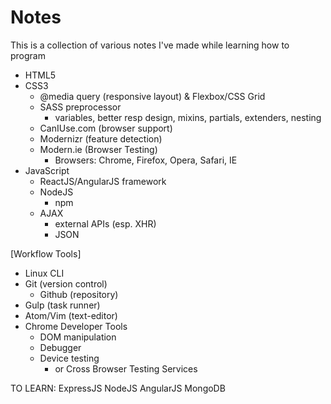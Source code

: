 # Notes
This is a collection of various notes I've made while learning how to program

- HTML5
- CSS3
  - @media query (responsive layout) & Flexbox/CSS Grid
  - SASS preprocessor
      - variables, better resp design, mixins, partials, extenders, nesting
  - CanIUse.com (browser support)
  - Modernizr (feature detection)
  - Modern.ie (Browser Testing)
    - Browsers: Chrome, Firefox, Opera, Safari, IE
- JavaScript
  - ReactJS/AngularJS framework
  - NodeJS
    - npm
  - AJAX
    - external APIs (esp. XHR)
    + JSON


[Workflow Tools]

- Linux CLI
- Git (version control)
  + Github (repository)
- Gulp (task runner)
- Atom/Vim (text-editor)
- Chrome Developer Tools
  - DOM manipulation
  - Debugger
  - Device testing
    - or Cross Browser Testing Services

TO LEARN:
ExpressJS
NodeJS
AngularJS
MongoDB
